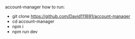 account-manager
how to run:
* git clone https://github.com/David111691/account-manager
* cd account-manager
* npm i
* npm run dev
